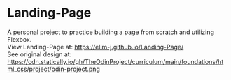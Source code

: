 # Landing-Page
  A personal project to practice building a page from scratch and utilizing Flexbox. <br />
  View Landing-Page at: https://elim-j.github.io/Landing-Page/ <br />
  See original design at: https://cdn.statically.io/gh/TheOdinProject/curriculum/main/foundations/html_css/project/odin-project.png
